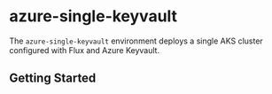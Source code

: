 # azure-single-keyvault

The `azure-single-keyvault` environment deploys a single AKS cluster configured with Flux and Azure Keyvault.

## Getting Started

